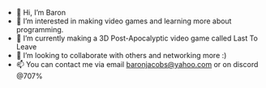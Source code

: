 - 👋 Hi, I’m Baron
- 👀 I’m interested in making video games and learning more about programming.
- 🌱 I’m currently making a 3D Post-Apocalyptic video game called Last To Leave
- 💞️ I’m looking to collaborate with others and networking more :)
- 📫 You can contact me via email baronjacobs@yahoo.com or on discord @707%

<!---
707bremo/707bremo is a ✨ special ✨ repository because its `README.md` (this file) appears on your GitHub profile.
You can click the Preview link to take a look at your changes.
--->
